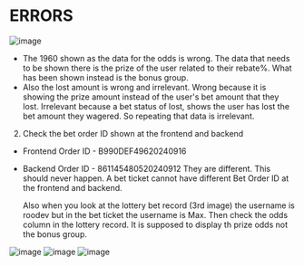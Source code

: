 # ERRORS
![image](https://github.com/user-attachments/assets/4504c421-8da9-4e9b-b80f-a97f94dd4cfb)
- The 1960 shown as the data for the odds is wrong. The data that needs to be shown there is the prize of the user related to their rebate%. What has been shown instead is the bonus group.
- Also the lost amount is wrong and irrelevant. Wrong because it is showing the prize amount instead of the user's bet amount that they lost. Irrelevant because a bet status of lost, shows the user has lost the bet amount they wagered. So repeating that data is irrelevant. 


2.  Check the bet order ID shown at the frontend and backend
- Frontend Order ID - B990DEF49620240916
- Backend Order ID - 861145480520240912
They are different. This should never happen. A bet ticket cannot have different Bet Order ID at the frontend and backend.

    Also when you look at the lottery bet record (3rd image) the username is roodev but in the bet ticket the username is Max.
    Then check the odds column in the lottery record. It is supposed to display th prize odds not the bonus group.

![image](https://github.com/user-attachments/assets/fd20e181-a7ad-4215-bfc8-732d6c26d8fd)
![image](https://github.com/user-attachments/assets/5210aacb-118a-4c7f-bf66-86dff92d5450)
![image](https://github.com/user-attachments/assets/28108710-197f-40ef-842f-e435fa1d8139)

